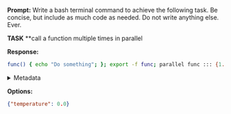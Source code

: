**Prompt:**
Write a bash terminal command to achieve the following task.
Be concise, but include as much code as needed. Do not write anything else. Ever.

**TASK**
**call a function multiple times in parallel


**Response:**
```bash
func() { echo "Do something"; }; export -f func; parallel func ::: {1..10}
```

<details><summary>Metadata</summary>

- Duration: 1920 ms
- Datetime: 2024-01-05T18:46:41.961924
- Model: gpt-4-1106-preview

</details>

**Options:**
```json
{"temperature": 0.0}
```

